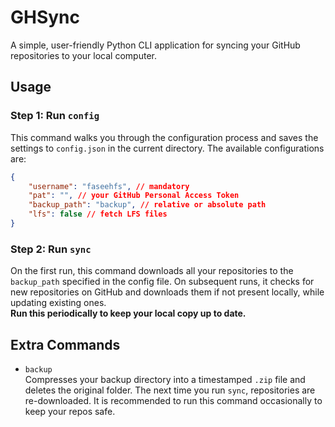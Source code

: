 # GHSync

A simple, user-friendly Python CLI application for syncing your GitHub repositories to your local computer.

## Usage

### Step 1: Run `config`

This command walks you through the configuration process and saves the settings to `config.json` in the current directory. The available configurations are:

```json
{
    "username": "faseehfs", // mandatory
    "pat": "", // your GitHub Personal Access Token
    "backup_path": "backup", // relative or absolute path
    "lfs": false // fetch LFS files
}
```

### Step 2: Run `sync`

On the first run, this command downloads all your repositories to the `backup_path` specified in the config file. On subsequent runs, it checks for new repositories on GitHub and downloads them if not present locally, while updating existing ones.  
**Run this periodically to keep your local copy up to date.**

## Extra Commands

-   `backup`  
    Compresses your backup directory into a timestamped `.zip` file and deletes the original folder. The next time you run `sync`, repositories are re-downloaded. It is recommended to run this command occasionally to keep your repos safe.
